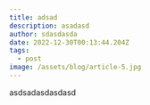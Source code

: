 ```yaml
---
title: adsad
description: asadasd
author: sdasdasda
date: 2022-12-30T00:13:44.204Z
tags:
  - post
image: /assets/blog/article-5.jpg
---
```

a﻿sdsadasdasdasd